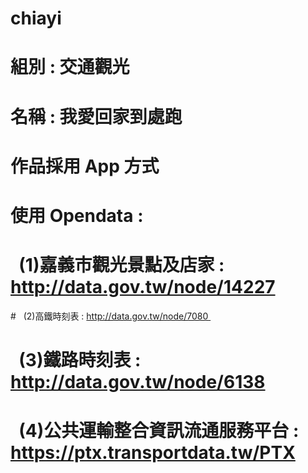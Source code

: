 # chiayi
# 組別 : 交通觀光
# 名稱 : 我愛回家到處跑
# 作品採用 App 方式
# 使用 Opendata :
#   (1)嘉義市觀光景點及店家 : http://data.gov.tw/node/14227
#   (2)高鐵時刻表 : http://data.gov.tw/node/7080 
#   (3)鐵路時刻表 : http://data.gov.tw/node/6138
#   (4)公共運輸整合資訊流通服務平台 : https://ptx.transportdata.tw/PTX
